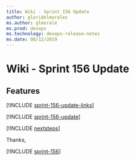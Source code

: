 ```yaml
---
title: Wiki - Sprint 156 Update
author: gloridelmorales
ms.author: glmorale
ms.prod: devops
ms.technology: devops-release-notes
ms.date: 08/12/2019
---
```


# Wiki - Sprint 156 Update

## Features

[!INCLUDE [sprint-156-update-links](../_shared/wiki/sprint-156-update-links.md)]

[!INCLUDE [sprint-156-update](../_shared/wiki/sprint-156-update.md)]

[!INCLUDE [nextsteps](../_shared/nextsteps.md)]

Thanks,

[!INCLUDE [sprint-156](../_shared/signer/sprint-156.md)]